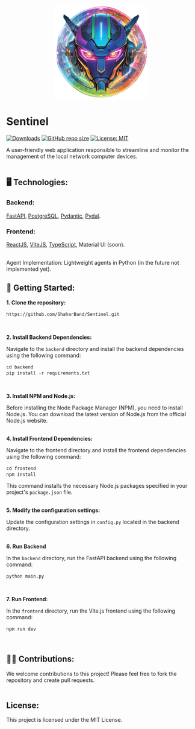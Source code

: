 <div align="center">
  <img src="./logo.png" width="250px" alt="Sentinel Logo" title="Sentinel Logo">
</div>

# Sentinel

[![Downloads](https://img.shields.io/github/downloads/ShaharBand/Sentinel/total.svg)](https://github.com/ShaharBand/Sentinel/releases)
[![GitHub repo size](https://img.shields.io/github/repo-size/ShaharBand/Sentinel.svg)](https://github.com/ShaharBand/Sentinel)
[![License: MIT](https://img.shields.io/badge/License-MIT-yellow.svg)](https://github.com/ShaharBand/Sentinel/blob/main/LICENSE)

A user-friendly web application responsible to streamline and monitor the management of the local network computer devices.
<br><br>

## 🖥️ Technologies:

### Backend:

[FastAPI](https://github.com/tiangolo/fastapi),
[PostgreSQL](https://github.com/postgres/postgres),
[Pydantic](https://github.com/samuelcolvin/pydantic),
[Pydal](https://github.com/web2py/pydal).

### Frontend:

[ReactJS](https://github.com/facebook/react),
[ViteJS](https://github.com/vitejs/vite),
[TypeScript](https://github.com/microsoft/TypeScript),
Material UI (soon).
<br><br>

Agent Implementation: Lightweight agents in Python (in the future not implemented yet).

## 🌱 Getting Started:

**1. Clone the repository:**

```commandline
https://github.com/ShaharBand/Sentinel.git
```

<br>

**2. Install Backend Dependencies:**

Navigate to the `backend` directory and install the backend dependencies using the following command:

```commandline
cd backend
pip install -r requirements.txt
```

<br>

**3. Install NPM and Node.js:**

Before installing the Node Package Manager (NPM), you need to install Node.js.
You can download the latest version of Node.js from the official Node.js website.
<br><br>

**4. Install Frontend Dependencies:**

Navigate to the frontend directory and install the frontend dependencies using the following command:

```commandline
cd frontend
npm install
```

This command installs the necessary Node.js packages specified in your project's `package.json` file.
<br><br>

**5. Modify the configuration settings:**

Update the configuration settings in `config.py` located in the backend directory.
<br><br>

**6. Run Backend**

In the `backend` directory, run the FastAPI backend using the following command:

```commandline
python main.py
```

<br>

**7. Run Frontend:**

In the `frontend` directory, run the Vite.js frontend using the following command:

```commandline
npm run dev
```

<br>

## 👨‍💻 Contributions:

We welcome contributions to this project! Please feel free to fork the repository and create pull requests.
<br><br>

## License:

This project is licensed under the MIT License.
